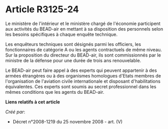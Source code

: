 # Article R3125-24

Le ministère de l'intérieur et le ministère chargé de l'économie participent aux activités du BEAD-air en mettant à sa
disposition des personnels selon les besoins spécifiques à chaque enquête technique.

Les enquêteurs techniques sont désignés parmi les officiers, les fonctionnaires de catégorie A ou les agents contractuels de
même niveau. Sur la proposition du directeur du BEAD-air, ils sont commissionnés par le ministre de la défense pour une durée
de trois ans renouvelable.

Le BEAD-air peut faire appel à des experts qui peuvent appartenir à des armées étrangères ou à des organismes homologues
d'Etats membres de l'organisation de l'aviation civile internationale et disposant d'habilitations équivalentes. Ces experts
sont soumis au secret professionnel dans les mêmes conditions que les agents du BEAD-air.

**Liens relatifs à cet article**

_Créé par_:

  - Décret n°2008-1219 du 25 novembre 2008 - art. (V)
